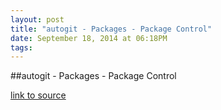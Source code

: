 ```yaml
---
layout: post
title: "autogit - Packages - Package Control"
date: September 18, 2014 at 06:18PM
tags: 
---
```

##autogit - Packages - Package Control

[link to source](http://ift.tt/1eqz4Cp) 
